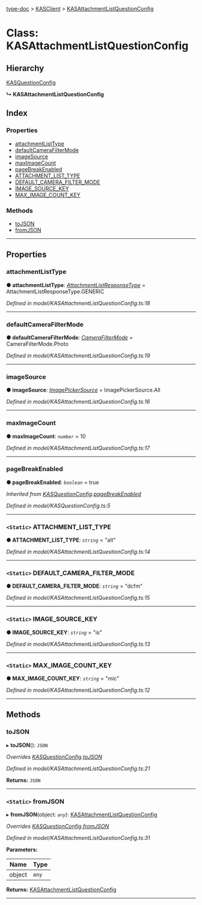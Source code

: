[type-doc](../README.md) > [KASClient](../modules/kasclient.md) > [KASAttachmentListQuestionConfig](../classes/kasclient.kasattachmentlistquestionconfig.md)

# Class: KASAttachmentListQuestionConfig

## Hierarchy

 [KASQuestionConfig](kasclient.kasquestionconfig.md)

**↳ KASAttachmentListQuestionConfig**

## Index

### Properties

* [attachmentListType](kasclient.kasattachmentlistquestionconfig.md#attachmentlisttype)
* [defaultCameraFilterMode](kasclient.kasattachmentlistquestionconfig.md#defaultcamerafiltermode)
* [imageSource](kasclient.kasattachmentlistquestionconfig.md#imagesource)
* [maxImageCount](kasclient.kasattachmentlistquestionconfig.md#maximagecount)
* [pageBreakEnabled](kasclient.kasattachmentlistquestionconfig.md#pagebreakenabled)
* [ATTACHMENT_LIST_TYPE](kasclient.kasattachmentlistquestionconfig.md#attachment_list_type)
* [DEFAULT_CAMERA_FILTER_MODE](kasclient.kasattachmentlistquestionconfig.md#default_camera_filter_mode)
* [IMAGE_SOURCE_KEY](kasclient.kasattachmentlistquestionconfig.md#image_source_key)
* [MAX_IMAGE_COUNT_KEY](kasclient.kasattachmentlistquestionconfig.md#max_image_count_key)

### Methods

* [toJSON](kasclient.kasattachmentlistquestionconfig.md#tojson)
* [fromJSON](kasclient.kasattachmentlistquestionconfig.md#fromjson)

---

## Properties

<a id="attachmentlisttype"></a>

###  attachmentListType

**● attachmentListType**: *[AttachmentListResponseType](../enums/kasclient.attachmentlistresponsetype.md)* =  AttachmentListResponseType.GENERIC

*Defined in model/KASAttachmentListQuestionConfig.ts:18*

___
<a id="defaultcamerafiltermode"></a>

###  defaultCameraFilterMode

**● defaultCameraFilterMode**: *[CameraFilterMode](../enums/kasclient.camerafiltermode.md)* =  CameraFilterMode.Photo

*Defined in model/KASAttachmentListQuestionConfig.ts:19*

___
<a id="imagesource"></a>

###  imageSource

**● imageSource**: *[ImagePickerSource](../enums/kasclient.imagepickersource.md)* =  ImagePickerSource.All

*Defined in model/KASAttachmentListQuestionConfig.ts:16*

___
<a id="maximagecount"></a>

###  maxImageCount

**● maxImageCount**: *`number`* = 10

*Defined in model/KASAttachmentListQuestionConfig.ts:17*

___
<a id="pagebreakenabled"></a>

###  pageBreakEnabled

**● pageBreakEnabled**: *`boolean`* = true

*Inherited from [KASQuestionConfig](kasclient.kasquestionconfig.md).[pageBreakEnabled](kasclient.kasquestionconfig.md#pagebreakenabled)*

*Defined in model/KASQuestionConfig.ts:5*

___
<a id="attachment_list_type"></a>

### `<Static>` ATTACHMENT_LIST_TYPE

**● ATTACHMENT_LIST_TYPE**: *`string`* = "alt"

*Defined in model/KASAttachmentListQuestionConfig.ts:14*

___
<a id="default_camera_filter_mode"></a>

### `<Static>` DEFAULT_CAMERA_FILTER_MODE

**● DEFAULT_CAMERA_FILTER_MODE**: *`string`* = "dcfm"

*Defined in model/KASAttachmentListQuestionConfig.ts:15*

___
<a id="image_source_key"></a>

### `<Static>` IMAGE_SOURCE_KEY

**● IMAGE_SOURCE_KEY**: *`string`* = "is"

*Defined in model/KASAttachmentListQuestionConfig.ts:13*

___
<a id="max_image_count_key"></a>

### `<Static>` MAX_IMAGE_COUNT_KEY

**● MAX_IMAGE_COUNT_KEY**: *`string`* = "mic"

*Defined in model/KASAttachmentListQuestionConfig.ts:12*

___

## Methods

<a id="tojson"></a>

###  toJSON

▸ **toJSON**(): `JSON`

*Overrides [KASQuestionConfig](kasclient.kasquestionconfig.md).[toJSON](kasclient.kasquestionconfig.md#tojson)*

*Defined in model/KASAttachmentListQuestionConfig.ts:21*

**Returns:** `JSON`

___
<a id="fromjson"></a>

### `<Static>` fromJSON

▸ **fromJSON**(object: *`any`*): [KASAttachmentListQuestionConfig](kasclient.kasattachmentlistquestionconfig.md)

*Overrides [KASQuestionConfig](kasclient.kasquestionconfig.md).[fromJSON](kasclient.kasquestionconfig.md#fromjson)*

*Defined in model/KASAttachmentListQuestionConfig.ts:31*

**Parameters:**

| Name | Type |
| ------ | ------ |
| object | `any` |

**Returns:** [KASAttachmentListQuestionConfig](kasclient.kasattachmentlistquestionconfig.md)

___

